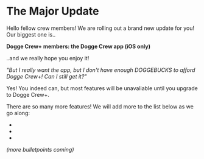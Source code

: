 # The Major Update

Hello fellow crew members! We are rolling out a brand new update for you! Our biggest one is..

**Dogge Crew+ members: the Dogge Crew app (iOS only)**

..and we really hope you enjoy it!

*"But I really want the app, but I don't have enough DOGGEBUCKS to afford Dogge Crew+! Can I still get it?"*

Yes! You indeed can, but most features will be unavaliable until you upgrade to Dogge Crew+.

There are so many more features! We will add more to the list below as we go along:

-
-
-
*(more bulletpoints coming)*
